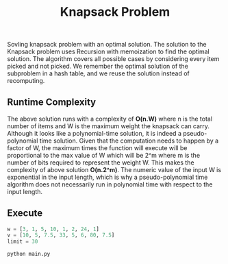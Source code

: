 <h1 align="center">
  Knapsack Problem
</h1>

<br />

Sovling knapsack problem with an optimal solution.
The solution to the Knapsack problem uses Recursion with memoization to find the optimal solution.
The algorithm covers all possible cases by considering every item picked and not picked. 
We remember the optimal solution of the subproblem in a hash table, and we reuse the solution instead of recomputing.

## Runtime Complexity

The above solution runs with a complexity of **O(n.W)** where n is the total number of items and W is the maximum weight the knapsack can carry. Although it looks like a polynomial-time solution, it is indeed a pseudo-polynomial time solution.
Given that the computation needs to happen by a factor of W, the maximum times the function will execute will be proportional to the max value of W which will be 2^m where m is the number of bits required to represent the weight W.
This makes the complexity of above solution **O(n.2^m)**. The numeric value of the input W is exponential in the input length, which is why a pseudo-polynomial time algorithm does not necessarily run in polynomial time with respect to the input length.

## Execute

```python
w = [3, 1, 5, 10, 1, 2, 24, 1]
v = [10, 5, 7.5, 33, 5, 6, 80, 7.5]
limit = 30
```

```shell
python main.py
```
